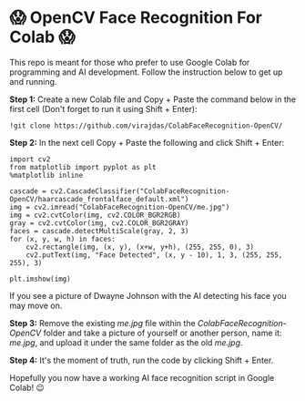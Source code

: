 # 😱 OpenCV Face Recognition For Colab 😱
This repo is meant for those who prefer to use Google Colab for programming and AI development. Follow the instruction below to get up and running.

**Step 1:** Create a new Colab file and Copy + Paste the command below in the first cell (Don't forget to run it using Shift + Enter):

```!git clone https://github.com/virajdas/ColabFaceRecognition-OpenCV/```

**Step 2:** In the next cell Copy + Paste the following and click Shift + Enter:

```
import cv2
from matplotlib import pyplot as plt
%matplotlib inline

cascade = cv2.CascadeClassifier("ColabFaceRecognition-OpenCV/haarcascade_frontalface_default.xml")
img = cv2.imread("ColabFaceRecognition-OpenCV/me.jpg")
img = cv2.cvtColor(img, cv2.COLOR_BGR2RGB)
gray = cv2.cvtColor(img, cv2.COLOR_BGR2GRAY)
faces = cascade.detectMultiScale(gray, 2, 3)
for (x, y, w, h) in faces:
    cv2.rectangle(img, (x, y), (x+w, y+h), (255, 255, 0), 3)
    cv2.putText(img, "Face Detected", (x, y - 10), 1, 3, (255, 255, 255), 3)

plt.imshow(img)
```

If you see a picture of Dwayne Johnson with the AI detecting his face you may move on.

**Step 3:** Remove the existing *me.jpg* file within the *ColabFaceRecognition-OpenCV* folder and take a picture of yourself or another person, name it: *me.jpg*, and upload it under the same folder as the old *me.jpg*.

**Step 4:** It's the moment of truth, run the code by clicking Shift + Enter.

Hopefully you now have a working AI face recognition script in Google Colab! 😉
